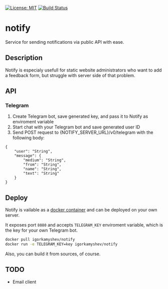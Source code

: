 [![License: MIT](https://img.shields.io/badge/License-MIT-green.svg)](https://opensource.org/licenses/MIT)
[![Build Status](https://travis-ci.org/igorkamyshev/notify.svg?branch=master)](https://travis-ci.org/igorkamyshev/notify)

# notify
Service for sending notifications via public API with ease.

## Description
Notify is especialy usefull for static website administrators who want to add a feedback form, but struggle with server side of that problem.

## API
### Telegram

1. Create Telegram bot, save generated key, and pass it to Notify as enviroment variable
1. Start chat with your Telegram bot and save generated user ID
2. Send POST request to {NOTIFY_SERVER_URL}/v0/telegram with the following body:
```
{
    "user": "String",
    "message": {
        "medium": "String",
        "from": "String",
        "name": "String",
        "text": "String"
    }
}
```

## Deploy
Notify is vailable as a [docker container](https://hub.docker.com/r/igorkamyshev/notify/) and can be deployed on your own server.

It exposes port ```8080``` and accepts ```TELEGRAM_KEY``` enviroment variable,  which is the key for your own Telegram bot.


```sh
docker pull igorkamyshev/notify
docker run -e TELEGRAM_KEY=key igorkamyshev/notify
```

Also, you can build it from sources, of course.


## TODO
+ Email client
